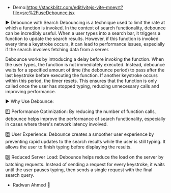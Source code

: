 - Demo:https://stackblitz.com/edit/vitejs-vite-mneyrt?file=src%2FuseDebounce.jsx

▶ Debounce with Search
Debouncing is a technique used to limit the rate at which a function is invoked. In the context of search functionality, debounce can be incredibly useful. When a user types into a search bar, it triggers a function to update the search results. However, if this function is invoked every time a keystroke occurs, it can lead to performance issues, especially if the search involves fetching data from a server.

Debounce works by introducing a delay before invoking the function. When the user types, the function is not immediately executed. Instead, debounce waits for a specified amount of time (the debounce period) to pass after the last keystroke before executing the function. If another keystroke occurs within this period, the timer resets. This ensures that the function is only called once the user has stopped typing, reducing unnecessary calls and improving performance.

▶ Why Use Debounce:

1️⃣ Performance Optimization: By reducing the number of function calls, debounce helps improve the performance of search functionality, especially in cases where there's network latency involved.

2️⃣ User Experience: Debounce creates a smoother user experience by preventing rapid updates to the search results while the user is still typing. It allows the user to finish typing before displaying the results.

3️⃣ Reduced Server Load: Debounce helps reduce the load on the server by batching requests. Instead of sending a request for every keystroke, it waits until the user pauses typing, then sends a single request with the final search query.

- Radwan Ahmed 🚀 

